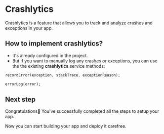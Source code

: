 # Crashlytics

Crashlytics is a feature that allows you to track and analyze crashes and exceptions in your app.

## How to implement crashlytics?

- It's already configured in the project.
- But if you want to manually log any crashes or exceptions, you can use the the existing **crashlytics** service methods:

```dart
recordError(exception, stackTrace, exceptionReason);
```

```dart
errorLog(error);
```

## Next step

Congratulations🎉 You've successfully completed all the steps to setup your app.

Now you can start building your app and deploy it carefree.
